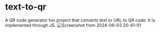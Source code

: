 # text-to-qr
A QR code generator fun project that converts text or URL to QR code. It is implemented through JS.
![Screenshot from 2024-06-03 20-41-01](https://github.com/penguin-404/text-to-qr/assets/107054063/a4d02c01-10d6-4b7f-a651-0a3a7aca86e7)
